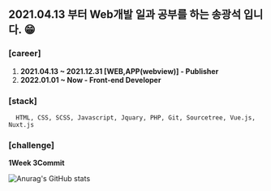 ## 2021.04.13 부터 Web개발 일과 공부를 하는 송광석 입니다. 😁

### [career]
1) **2021.04.13 ~ 2021.12.31 [WEB,APP(webview)] - Publisher**
2) **2022.01.01 ~ Now - Front-end Developer <br>**

### [stack]
```
  HTML, CSS, SCSS, Javascript, Jquary, PHP, Git, Sourcetree, Vue.js, Nuxt.js 
```

### [challenge]
**1Week 3Commit**

![Anurag's GitHub stats](https://github-readme-stats.vercel.app/api?username=gwangseok2&theme=dark&show_icons=true)

